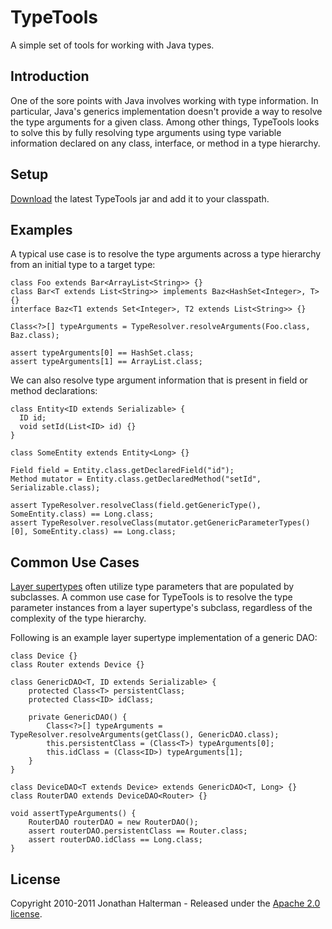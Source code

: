 # TypeTools

A simple set of tools for working with Java types.

## Introduction

One of the sore points with Java involves working with type information. In particular, Java's generics implementation doesn't provide a way to resolve the type arguments for a given class. Among other things, TypeTools looks to solve this by fully resolving type arguments using type variable information declared on any class, interface, or method in a type hierarchy.

## Setup

[Download](https://github.com/jhalterman/typetools/downloads) the latest TypeTools jar and add it to your classpath.

## Examples

A typical use case is to resolve the type arguments across a type hierarchy from an initial type to a target type:

    class Foo extends Bar<ArrayList<String>> {}
    class Bar<T extends List<String>> implements Baz<HashSet<Integer>, T> {}
    interface Baz<T1 extends Set<Integer>, T2 extends List<String>> {}

    Class<?>[] typeArguments = TypeResolver.resolveArguments(Foo.class, Baz.class);
    
    assert typeArguments[0] == HashSet.class;
    assert typeArguments[1] == ArrayList.class;

We can also resolve type argument information that is present in field or method declarations:
    
    class Entity<ID extends Serializable> {
      ID id;
      void setId(List<ID> id) {}
    }

    class SomeEntity extends Entity<Long> {}
    
    Field field = Entity.class.getDeclaredField("id");
    Method mutator = Entity.class.getDeclaredMethod("setId", Serializable.class);
    
    assert TypeResolver.resolveClass(field.getGenericType(), SomeEntity.class) == Long.class;
    assert TypeResolver.resolveClass(mutator.getGenericParameterTypes()[0], SomeEntity.class) == Long.class;

## Common Use Cases

[Layer supertypes](http://martinfowler.com/eaaCatalog/layerSupertype.html) often utilize type parameters that are populated by subclasses. A common use case for TypeTools is to resolve the type parameter instances from a layer supertype's subclass, regardless of the complexity of the type hierarchy. 

Following is an example layer supertype implementation of a generic DAO:

    class Device {}
    class Router extends Device {}

    class GenericDAO<T, ID extends Serializable> {
        protected Class<T> persistentClass;
        protected Class<ID> idClass;

        private GenericDAO() {
            Class<?>[] typeArguments = TypeResolver.resolveArguments(getClass(), GenericDAO.class);
            this.persistentClass = (Class<T>) typeArguments[0];
            this.idClass = (Class<ID>) typeArguments[1];
        }
    }

    class DeviceDAO<T extends Device> extends GenericDAO<T, Long> {}
    class RouterDAO extends DeviceDAO<Router> {}

    void assertTypeArguments() {
        RouterDAO routerDAO = new RouterDAO();
        assert routerDAO.persistentClass == Router.class;
        assert routerDAO.idClass == Long.class;
    }

## License

Copyright 2010-2011 Jonathan Halterman - Released under the [Apache 2.0 license](http://www.apache.org/licenses/LICENSE-2.0.html).